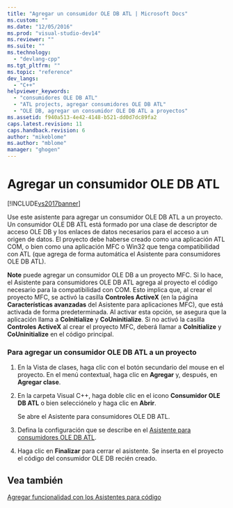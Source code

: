 ```yaml
---
title: "Agregar un consumidor OLE DB ATL | Microsoft Docs"
ms.custom: ""
ms.date: "12/05/2016"
ms.prod: "visual-studio-dev14"
ms.reviewer: ""
ms.suite: ""
ms.technology: 
  - "devlang-cpp"
ms.tgt_pltfrm: ""
ms.topic: "reference"
dev_langs: 
  - "C++"
helpviewer_keywords: 
  - "consumidores OLE DB ATL"
  - "ATL projects, agregar consumidores OLE DB ATL"
  - "OLE DB, agregar un consumidor OLE DB ATL a proyectos"
ms.assetid: f940a513-4e42-4148-b521-dd0d7dc89fa2
caps.latest.revision: 11
caps.handback.revision: 6
author: "mikeblome"
ms.author: "mblome"
manager: "ghogen"
---
```

# Agregar un consumidor OLE DB ATL
[!INCLUDE[vs2017banner](../../assembler/inline/includes/vs2017banner.md)]

Use este asistente para agregar un consumidor OLE DB ATL a un proyecto.  Un consumidor OLE DB ATL está formado por una clase de descriptor de acceso OLE DB y los enlaces de datos necesarios para el acceso a un origen de datos.  El proyecto debe haberse creado como una aplicación ATL COM, o bien como una aplicación MFC o Win32 que tenga compatibilidad con ATL \(que agrega de forma automática el Asistente para consumidores OLE DB ATL\).  
  
 **Note** puede agregar un consumidor OLE DB a un proyecto MFC.  Si lo hace, el Asistente para consumidores OLE DB ATL agrega al proyecto el código necesario para la compatibilidad con COM.  Esto implica que, al crear el proyecto MFC, se activó la casilla **Controles ActiveX** \(en la página **Características avanzadas** del Asistente para aplicaciones MFC\), que está activada de forma predeterminada.  Al activar esta opción, se asegura que la aplicación llama a **CoInitialize** y **CoUninitialize**.  Si no activó la casilla **Controles ActiveX** al crear el proyecto MFC, deberá llamar a **CoInitialize** y **CoUninitialize** en el código principal.  
  
### Para agregar un consumidor OLE DB ATL a un proyecto  
  
1.  En la Vista de clases, haga clic con el botón secundario del mouse en el proyecto.  En el menú contextual, haga clic en **Agregar** y, después, en **Agregar clase**.  
  
2.  En la carpeta Visual C\+\+, haga doble clic en el icono **Consumidor OLE DB ATL** o bien selecciónelo y haga clic en **Abrir**.  
  
     Se abre el Asistente para consumidores OLE DB ATL.  
  
3.  Defina la configuración que se describe en el [Asistente para consumidores OLE DB ATL](../../atl/reference/atl-ole-db-consumer-wizard.md).  
  
4.  Haga clic en **Finalizar** para cerrar el asistente.  Se inserta en el proyecto el código del consumidor OLE DB recién creado.  
  
## Vea también  
 [Agregar funcionalidad con los Asistentes para código](../../ide/adding-functionality-with-code-wizards-cpp.md)